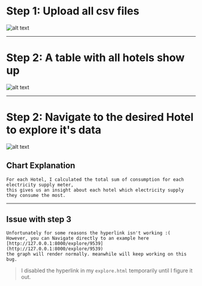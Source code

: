 

# Step 1: Upload all csv files


![alt text](https://github.com/AmaniEzz/Hotels-Energy-Consumption-visualizations/blob/main/media/upload.png")

---------------

# Step 2: A table with all hotels show up


![alt text](https://github.com/AmaniEzz/Hotels-Energy-Consumption-visualizations/blob/main/media/table.png")

----
# Step 2: Navigate to the desired Hotel to explore it's data


![alt text](https://github.com/AmaniEzz/Hotels-Energy-Consumption-visualizations/blob/main/media/chart.png")


## Chart Explanation

```
For each Hotel, I calculated the total sum of consumption for each electricity supply meter,
this gives us an insight about each hotel which electricity supply they consume the most.
```

----------

## Issue with step 3


```
Unfortunately for some reasons the hyperlink isn't working :( 
However, you can Navigate directly to an example here [http://127.0.0.1:8000/explore/9539](http://127.0.0.1:8000/explore/9539) 
the graph will render normally. meanwhile will keep working on this bug.
```

> I disabled the hyperlink in my `explore.html` temporarily until I figure it out.
